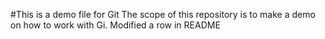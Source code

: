 #This is a demo file for Git
The scope of this repository is to make a demo on how to work with Gi.
Modified a row in README
